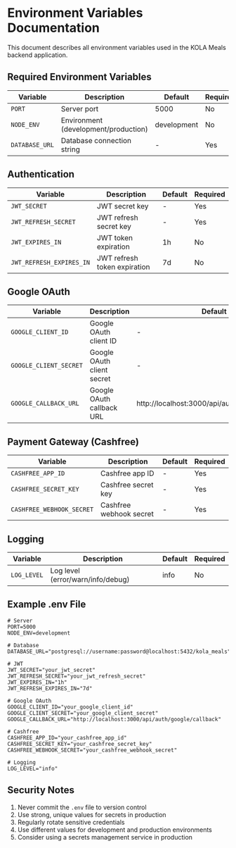 # Environment Variables Documentation

This document describes all environment variables used in the KOLA Meals backend application.

## Required Environment Variables

| Variable | Description | Default | Required |
|----------|-------------|---------|----------|
| `PORT` | Server port | 5000 | No |
| `NODE_ENV` | Environment (development/production) | development | No |
| `DATABASE_URL` | Database connection string | - | Yes |

## Authentication

| Variable | Description | Default | Required |
|----------|-------------|---------|----------|
| `JWT_SECRET` | JWT secret key | - | Yes |
| `JWT_REFRESH_SECRET` | JWT refresh secret key | - | Yes |
| `JWT_EXPIRES_IN` | JWT token expiration | 1h | No |
| `JWT_REFRESH_EXPIRES_IN` | JWT refresh token expiration | 7d | No |

## Google OAuth

| Variable | Description | Default | Required |
|----------|-------------|---------|----------|
| `GOOGLE_CLIENT_ID` | Google OAuth client ID | - | Yes |
| `GOOGLE_CLIENT_SECRET` | Google OAuth client secret | - | Yes |
| `GOOGLE_CALLBACK_URL` | Google OAuth callback URL | http://localhost:3000/api/auth/google/callback | No |

## Payment Gateway (Cashfree)

| Variable | Description | Default | Required |
|----------|-------------|---------|----------|
| `CASHFREE_APP_ID` | Cashfree app ID | - | Yes |
| `CASHFREE_SECRET_KEY` | Cashfree secret key | - | Yes |
| `CASHFREE_WEBHOOK_SECRET` | Cashfree webhook secret | - | Yes |

## Logging

| Variable | Description | Default | Required |
|----------|-------------|---------|----------|
| `LOG_LEVEL` | Log level (error/warn/info/debug) | info | No |

## Example .env File

```env
# Server
PORT=5000
NODE_ENV=development

# Database
DATABASE_URL="postgresql://username:password@localhost:5432/kola_meals"

# JWT
JWT_SECRET="your_jwt_secret"
JWT_REFRESH_SECRET="your_jwt_refresh_secret"
JWT_EXPIRES_IN="1h"
JWT_REFRESH_EXPIRES_IN="7d"

# Google OAuth
GOOGLE_CLIENT_ID="your_google_client_id"
GOOGLE_CLIENT_SECRET="your_google_client_secret"
GOOGLE_CALLBACK_URL="http://localhost:3000/api/auth/google/callback"

# Cashfree
CASHFREE_APP_ID="your_cashfree_app_id"
CASHFREE_SECRET_KEY="your_cashfree_secret_key"
CASHFREE_WEBHOOK_SECRET="your_cashfree_webhook_secret"

# Logging
LOG_LEVEL="info"
```

## Security Notes

1. Never commit the `.env` file to version control
2. Use strong, unique values for secrets in production
3. Regularly rotate sensitive credentials
4. Use different values for development and production environments
5. Consider using a secrets management service in production 